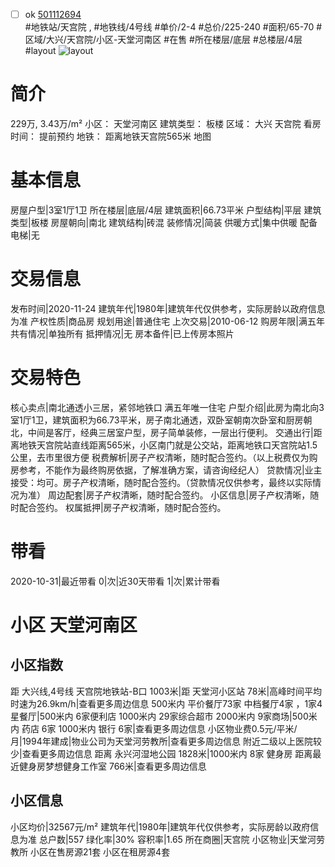 - [ ] ok [501112694](https://bj.5i5j.com/ershoufang/501112694.html)  
 #地铁站/天宫院 ,  #地铁线/4号线
#单价/2-4 #总价/225-240 #面积/65-70   #区域/大兴/天宫院/小区-天堂河南区 #在售 #所在楼层/底层 #总楼层/4层 #layout 
![layout](http://image2a.5i5j.com/bdir/layout/483641.jpg_P5.jpg) 
# 简介 
 229万,  3.43万/m² 
小区： 天堂河南区
建筑类型： 板楼
区域： 大兴 天宫院
看房时间： 提前预约
地铁： 距离地铁天宫院565米 地图
# 基本信息 
 房屋户型|3室1厅1卫
所在楼层|底层/4层
建筑面积|66.73平米
户型结构|平层
建筑类型|板楼
房屋朝向|南北
建筑结构|砖混
装修情况|简装
供暖方式|集中供暖
配备电梯|无
# 交易信息 
 发布时间|2020-11-24
建筑年代|1980年|建筑年代仅供参考，实际房龄以政府信息为准
产权性质|商品房
规划用途|普通住宅
上次交易|2010-06-12
购房年限|满五年
共有情况|单独所有
抵押情况|无
房本备件|已上传房本照片
# 交易特色 
 核心卖点|南北通透小三居，紧邻地铁口 满五年唯一住宅
户型介绍|此房为南北向3室1厅1卫，建筑面积为66.73平米，房子南北通透，双卧室朝南次卧室和厨房朝北，中间是客厅，经典三居室户型，房子简单装修，一层出行便利。
交通出行|距离地铁天宫院站直线距离565米，小区南门就是公交站，距离地铁口天宫院站1.5公里，去市里很方便
税费解析|房子产权清晰，随时配合签约。（以上税费仅为购房参考，不能作为最终购房依据，了解准确方案，请咨询经纪人）
贷款情况|业主接受：均可。房子产权清晰，随时配合签约。（贷款情况仅供参考，最终以实际情况为准）
周边配套|房子产权清晰，随时配合签约。
小区信息|房子产权清晰，随时配合签约。
权属抵押|房子产权清晰，随时配合签约。
# 带看 
 2020-10-31|最近带看	 0|次|近30天带看	 1|次|累计带看
# 小区 天堂河南区
## 小区指数 
 距 大兴线,4号线 天宫院地铁站-B口 1003米|距 天堂河小区站 78米|高峰时间平均时速为26.9km/h|查看更多周边信息
500米内 平价餐厅73家
中档餐厅4家 ，1家4星餐厅|500米内 6家便利店
1000米内 29家综合超市
2000米内 9家商场|500米内 药店 6家
1000米内 银行 6家|查看更多周边信息
小区物业费0.5元/平米/月|1994年建成|物业公司为天堂河劳教所|查看更多周边信息
附近二级以上医院较少|查看更多周边信息
距离 永兴河湿地公园 1828米|1000米内 8家 健身房
距离最近健身房梦想健身工作室 766米|查看更多周边信息
## 小区信息 
 小区均价|32567元/m²
建筑年代|1980年|建筑年代仅供参考，实际房龄以政府信息为准
总户数|557
绿化率|30%
容积率|1.65
所在商圈|天宫院
小区物业|天堂河劳教所
小区在售房源21套
小区在租房源4套
